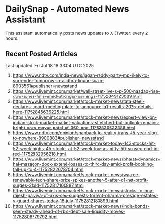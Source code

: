 # DailySnap - Automated News Assistant

This assistant automatically posts news updates to X (Twitter) every 2 hours.

## Recent Posted Articles

Last updated: Fri Jul 18 18:33:04 UTC 2025

1. https://www.ndtv.com/india-news/jagan-reddy-party-mp-likely-to-surrender-tomorrow-in-andhra-liquor-scam-8903561#publisher=newsstand
2. https://www.livemint.com/market/wall-street-live-s-p-500-nasdaq-rise-dow-jones-falls-amid-stronger-earnings-11752849123089.html
3. https://www.livemint.com/market/stock-market-news/tata-steel-declares-board-meeting-date-to-announce-q1-results-2025-details-here-11752845636225.html
4. https://www.livemint.com/market/stock-market-news/expert-view-on-indian-stock-market-market-valuations-stretched-but-outlook-remains-bright-says-mayur-patel-of-360-one-11752839532386.html
5. https://www.ndtv.com/opinion/snapback-to-reality-irans-45-year-slog-to-nowhere-8900883#publisher=newsstand
6. https://www.livemint.com/market/stock-market-today-143-stocks-hit-52-week-highs-45-stocks-at-52-week-low-as-nifty-50-sensex-end-in-red-11752832956218.html
7. https://www.livemint.com/market/stock-market-news/bharat-dynamics-hal-mazagon-dock-extend-losses-to-third-day-amid-profit-booking-fall-up-to-4-11752822678704.html
8. https://www.livemint.com/market/stock-market-news/waaree-renewable-tech-share-price-spikes-another-5-after-q1-net-profit-surges-3fold-11752817100887.html
9. https://www.livemint.com/market/stock-market-news/stocks-to-buy-rajesh-palviya-of-axis-sec-suggests-torrent-pharma-prestige-estates-v-guard-shares-today-18-july-11752812183899.html
10. https://www.livemint.com/market/stock-market-news/india-bonds-seen-steady-ahead-of-rbis-debt-sale-liquidity-moves-11752806779792.html
